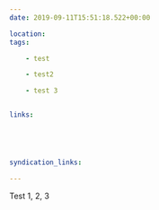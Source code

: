```yaml
---
date: 2019-09-11T15:51:18.522+00:00

location: 
tags:

    - test

    - test2

    - test 3


links:





syndication_links:

---
```

Test 1, 2, 3

